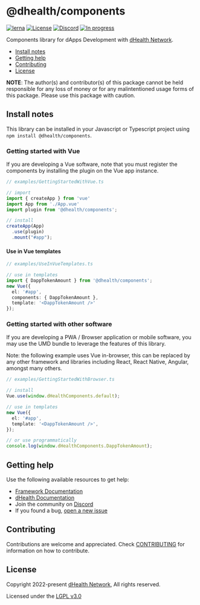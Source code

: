 # @dhealth/components

[![lerna](https://img.shields.io/badge/maintained%20with-lerna-cc00ff.svg)](https://lerna.js.org/)
[![License](https://img.shields.io/badge/License-LGPL%203.0%20only-blue.svg)][license]
[![Discord](https://img.shields.io/badge/chat-on%20discord-green.svg)][discord]
[![In progress](https://img.shields.io/badge/Status-In%20progress-2b00ff.svg)](CONTRIBUTING.md#project-status)

Components library for dApps Development with [dHealth Network][parent-url].

- [Install notes](#install-notes)
- [Getting help](#getting-help)
- [Contributing](#contributing)
- [License](#license)

**NOTE**: The author(s) and contributor(s) of this package cannot be held responsible for any loss of money or for any malintentioned usage forms of this package. Please use this package with caution.

## Install notes

This library can be installed in your Javascript or Typescript project using `npm install @dhealth/components`.

### Getting started with Vue

If you are developing a Vue software, note that you must register the components by installing the plugin on the Vue app instance.

```typescript
// examples/GettingStartedWithVue.ts

// import
import { createApp } from 'vue'
import App from './App.vue'
import plugin from '@dhealth/components';

// install
createApp(App)
  .use(plugin)
  .mount("#app");
```

#### Use in Vue templates

```typescript
// examples/UseInVueTemplates.ts

// use in templates
import { DappTokenAmount } from '@dhealth/components';
new Vue({
  el: '#app',
  components: { DappTokenAmount },
  template: '<DappTokenAmount />'
});
```

### Getting started with other software

If you are developing a PWA / Browser application or mobile software, you may use the UMD bundle to leverage the features of this library.

Note: the following example uses Vue in-browser, this can be replaced by any other framework and libraries including React, React Native, Angular, amongst many others.

```typescript
// examples/GettingStartedWithBrowser.ts

// install
Vue.use(window.dHealthComponents.default);

// use in templates
new Vue({
  el: '#app',
  template: '<DappTokenAmount />',
});

// or use programmatically
console.log(window.dHealthComponents.DappTokenAmount);
```

## Getting help

Use the following available resources to get help:

- [Framework Documentation][docs-framework]
- [dHealth Documentation][docs]
- Join the community on [Discord][discord] 
- If you found a bug, [open a new issue][issues]

## Contributing

Contributions are welcome and appreciated. 
Check [CONTRIBUTING](CONTRIBUTING.md) for information on how to contribute.

## License

Copyright 2022-present [dHealth Network][parent-url], All rights reserved.

Licensed under the [LGPL v3.0](LICENSE)

[license]: https://opensource.org/licenses/LGPL-3.0
[parent-url]: https://dhealth.network
[docs]: https://docs.dhealth.com
[docs-framework]: https://dhealthproject.github.io/dapps-framework/
[issues]: https://github.com/dhealthproject/dapps-framework/issues
[discord]: https://discord.gg/P57WHbmZjk

